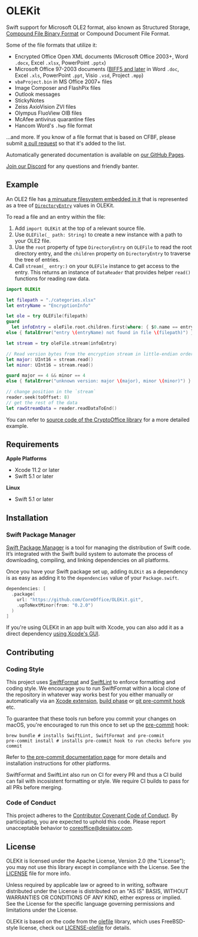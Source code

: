 # OLEKit

Swift support for Microsoft OLE2 format, also known as Structured Storage, [Compound File Binary Format](https://en.wikipedia.org/wiki/Compound_File_Binary_Format) or Compound Document File Format.

Some of the file formats that utilize it:

- Encrypted Office Open XML documents (Microsoft Office 2003+, Word `.docx`, Excel `.xlsx`, PowerPoint `.pptx`)
- Microsoft Office 97-2003 documents ([BIFF5 and later](https://www.gaia-gis.it/gaia-sins/freexl-1.0.5-doxy-doc/html/Format.html) in Word `.doc`, Excel `.xls`, PowerPoint `.ppt`, Visio `.vsd`, Project `.mpp`)
- `vbaProject.bin` in MS Office 2007+ files
- Image Composer and FlashPix files
- Outlook messages
- StickyNotes
- Zeiss AxioVision ZVI files
- Olympus FluoView OIB files
- McAfee antivirus quarantine files
- Hancom Word's `.hwp` file format

...and more. If you know of a file format that is based on CFBF, please submit [a pull request](https://github.com/MaxDesiatov/OLEKit/edit/master/README.md) so that it's added to the list.

Automatically generated documentation is available on [our GitHub Pages](https://coreoffice.github.io/OLEKit/).

[Join our Discord](https://discord.gg/H6799jh) for any questions and friendly banter.

## Example

An OLE2 file has [a minuature filesystem embedded in
it](https://en.wikipedia.org/wiki/Compound_File_Binary_Format#Structure) that is
represented as a tree of
[`DirectoryEntry`](https://github.com/CoreOffice/OLEKit/blob/master/Sources/OLEKit/DirectoryEntry.swift)
values in OLEKit.

To read a file and an entry within the file:

1. Add `import OLEKit` at the top of a relevant source file.
2. Use `OLEFile(_ path: String)` to create a new instance with a path to your OLE2 file.
3. Use the `root` property of type `DirectoryEntry` on `OLEFile` to read the root
   directory entry, and the `children` property on `DirectoryEntry` to traverse the tree of
   entries.
4. Call `stream(_ entry:)` on your `OLEFile` instance to get access to the entry.
   This returns an instance of `DataReader` that provides helper `read()` functions
   for reading raw data.

```swift
import OLEKit

let filepath = "./categories.xlsx"
let entryName = "EncryptionInfo"

let ole = try OLEFile(filepath)
guard
  let infoEntry = oleFile.root.children.first(where: { $0.name == entryName })
else { fatalError("entry \(entryName) not found in file \(filepath)") }

let stream = try oleFile.stream(infoEntry)

// Read version bytes from the encryption stream in little-endian order
let major: UInt16 = stream.read()
let minor: UInt16 = stream.read()

guard major == 4 && minor == 4
else { fatalError("unknown version: major \(major), minor \(minor)") }

// change position in the `stream`
reader.seek(toOffset: 8)
// get the rest of the data
let rawStreamData = reader.readDataToEnd()
```

You can refer to [source code of the CryptoOffice
library](https://github.com/CoreOffice/CryptoOffice/blob/3198d5e5add53fab66289a45f9f1760e360bac36/Sources/CryptoOffice/CryptoOfficeFile.swift#L28)
for a more detailed example.

## Requirements

**Apple Platforms**

- Xcode 11.2 or later
- Swift 5.1 or later

**Linux**

- Swift 5.1 or later

## Installation

### Swift Package Manager

[Swift Package Manager](https://swift.org/package-manager/) is a tool for
managing the distribution of Swift code. It’s integrated with the Swift build
system to automate the process of downloading, compiling, and linking
dependencies on all platforms.

Once you have your Swift package set up, adding `OLEKit` as a dependency is as
easy as adding it to the `dependencies` value of your `Package.swift`.

```swift
dependencies: [
  .package(
    url: "https://github.com/CoreOffice/OLEKit.git",
    .upToNextMinor(from: "0.2.0")
  )
]
```

If you're using OLEKit in an app built with Xcode, you can also add it as a direct
dependency [using Xcode's
GUI](https://developer.apple.com/documentation/xcode/adding_package_dependencies_to_your_app).

## Contributing

### Coding Style

This project uses [SwiftFormat](https://github.com/nicklockwood/SwiftFormat)
and [SwiftLint](https://github.com/realm/SwiftLint) to
enforce formatting and coding style. We encourage you to run SwiftFormat within
a local clone of the repository in whatever way works best for you either
manually or automatically via an [Xcode
extension](https://github.com/nicklockwood/SwiftFormat#xcode-source-editor-extension),
[build phase](https://github.com/nicklockwood/SwiftFormat#xcode-build-phase) or
[git pre-commit
hook](https://github.com/nicklockwood/SwiftFormat#git-pre-commit-hook) etc.

To guarantee that these tools run before you commit your changes on macOS, you're encouraged
to run this once to set up the [pre-commit](https://pre-commit.com/) hook:

```
brew bundle # installs SwiftLint, SwiftFormat and pre-commit
pre-commit install # installs pre-commit hook to run checks before you commit
```

Refer to [the pre-commit documentation page](https://pre-commit.com/) for more details
and installation instructions for other platforms.

SwiftFormat and SwiftLint also run on CI for every PR and thus a CI build can
fail with incosistent formatting or style. We require CI builds to pass for all
PRs before merging.

### Code of Conduct

This project adheres to the [Contributor Covenant Code of
Conduct](https://github.com/CoreOffice/OLEKit/blob/master/CODE_OF_CONDUCT.md).
By participating, you are expected to uphold this code. Please report
unacceptable behavior to coreoffice@desiatov.com.

## License

OLEKit is licensed under the Apache License, Version 2.0 (the "License");
you may not use this library except in compliance with the License.
See the
[LICENSE](https://github.com/CoreOffice/OLEKit/blob/master/LICENSE.md) file
for more info.

Unless required by applicable law or agreed to in writing, software
distributed under the License is distributed on an "AS IS" BASIS,
WITHOUT WARRANTIES OR CONDITIONS OF ANY KIND, either express or implied.
See the License for the specific language governing permissions and
limitations under the License.

OLEKit is based on the code from the [olefile](https://github.com/decalage2/olefile)
library, which uses FreeBSD-style license, check out
[LICENSE-olefile](https://github.com/CoreOffice/OLEKit/blob/master/LICENSE-olefile)
for details.
